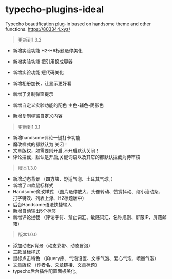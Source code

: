 # typecho-plugins-ideal
Typecho beautification plug-in based on handsome theme and other functions.   https://803344.xyz/

> 更新到1.3.2

-  新增实验功能  H2-H6标题悬停美化
-  新增实验功能  把引用换成容器
-  新增实验功能  短代码美化
-  新增相册加长，让显示更好看
-  新增了复制弹窗提示

-  新增自定义实验功能的配色  主色-辅色-阴影色
-  新增复制弹窗自定义内容




> 更新到1.3.1

-  新增handsome评论一键打卡功能
-  魔改样式的都默认为 关闭！
-  文章版权，如需要则开启,不开启默认关闭！
-  评论拦截，默认是开启,关键词语以及其它的都默认拦截为待审核

> 版本1.3.0 

-  新增动态背景 （四方块、舒适气泡、土耳其气球。）
-  新增了四款鼠标样式
-  Handsome魔改样式 （图片悬停放大、头像转动、赞赏抖动、缩小滚动条、打字特效、列表上浮、H2标题居中）
-  后台Handsome语法快捷输入
-  新增自动输出5个标签
-  新增评论拦截 （评论字符、禁止词汇、敏感词汇、名称规则、屏蔽IP、屏蔽邮箱）

> 版本1.0.0 

-  添加动态js背景（动态彩带、动态冒泡）
-  三款鼠标样式
-  鼠标点击特色 （jQuery库、气泡设置、文字气泡、爱心气泡、喷墨气泡）
-  文章版权 （作者名、文章链接、文章标题）
-  typecho后台插件配置面板美化。
